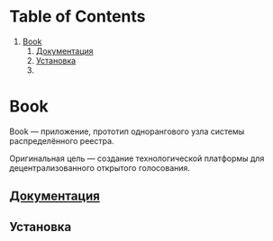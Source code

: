 
# Table of Contents

1.  [Book](#org4ee4a8a)
    1.  [Документация](#org6df137e)
    2.  [Установка](#org972f8cd)
    3.  [](#org046f19b)


<a id="org4ee4a8a"></a>

# Book

Book — приложение, прототип однорангового узла системы распределённого
реестра.

Оригинальная цель — создание технологической платформы для децентрализованного
открытого голосования.


<a id="org6df137e"></a>

## [Документация](Docs/Index.md)


<a id="org972f8cd"></a>

## Установка


<a id="org046f19b"></a>

## 

